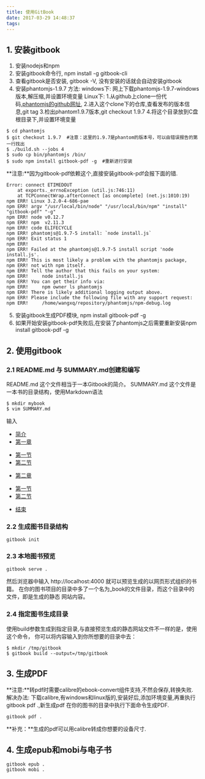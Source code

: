 ```yaml
---
title: 使用GitBook
date: 2017-03-29 14:48:37
tags:
---
```

## 1. 安装gitbook
1. 安装nodejs和npm
2. 安装gitbook命令行, npm install -g gitbook-cli
3. 查看gitbook是否安装, gitbook -V, 没有安装的话就会自动安装gitbook
4. 安装phantomjs-1.9.7
方法:
windows下:
网上下载phantomjs-1.9.7-windows版本,解压缩,并设置环境变量
Linux下:
1.从github上clone一份代码,[phantomjs的github网址](https://github.com/ariya/phantomjs.git),
2.进入这个clone下的仓库,查看发布的版本信息,git tag
3.检出phantom1.9.7版本,git checkout 1.9.7
4.将这个目录放到C盘根目录下,并设置环境变量
```
$ cd phantomjs
$ git checkout 1.9.7  #注意：这里的1.9.7是phantom的版本号，可以由错误报告的第一行找出 
$ ./build.sh --jobs 4
$ sudo cp bin/phantomjs /bin/
$ sudo npm install gitbook-pdf -g  #重新进行安装
```
<!--More-->
**注意:**因为gitbook-pdf依赖这个,直接安装gitbook-pdf会报下面的错.
```
Error: connect ETIMEDOUT
    at exports._errnoException (util.js:746:11)
    at TCPConnectWrap.afterConnect [as oncomplete] (net.js:1010:19)
npm ERR! Linux 3.2.0-4-686-pae
npm ERR! argv "/usr/local/bin/node" "/usr/local/bin/npm" "install" "gitbook-pdf" "-g"
npm ERR! node v0.12.7
npm ERR! npm  v2.11.3
npm ERR! code ELIFECYCLE
npm ERR! phantomjs@1.9.7-5 install: `node install.js`
npm ERR! Exit status 1
npm ERR! 
npm ERR! Failed at the phantomjs@1.9.7-5 install script 'node install.js'.
npm ERR! This is most likely a problem with the phantomjs package,
npm ERR! not with npm itself.
npm ERR! Tell the author that this fails on your system:
npm ERR!     node install.js
npm ERR! You can get their info via:
npm ERR!     npm owner ls phantomjs
npm ERR! There is likely additional logging output above.
npm ERR! Please include the following file with any support request:
npm ERR!     /home/wangxq/repository/phantomjs/npm-debug.log
```
5. 安装gitbook生成PDF模块, npm install gitbook-pdf -g
6. 如果开始安装gitbook-pdf失败后,在安装了phantomjs之后需要重新安装npm install gitbook-pdf -g
## 2. 使用gitbook
### 2.1 README.md 与 SUMMARY.md创建和编写
README.md 这个文件相当于一本Gitbook的简介。
SUMMARY.md 这个文件是一本书的目录结构，使用Markdown语法
```
$ mkdir mybook
$ vim SUMMARY.md
```
输入
* [简介](README.md)
* [第一章](chapter1/README.md)
 - [第一节](chapter1/section1.md)
 - [第二节](chapter1/section2.md)
* [第二章](chapter2/README.md)
 - [第一节](chapter2/section1.md)
 - [第二节](chapter2/section2.md)
* [结束](end/README.md)

### 2.2 生成图书目录结构
 ```
 gitbook init
 ```

### 2.3 本地图书预览
```
gitbook serve .
```
然后浏览器中输入 http://localhost:4000 就可以预览生成的以网页形式组织的书籍。
在你的图书项目的目录中多了一个名为_book的文件目录，而这个目录中的文件，即是生成的静态
网站内容。

### 2.4 指定图书生成目录
使用build参数生成到指定目录,与直接预览生成的静态网站文件不一样的是，使用这个命令，
你可以将内容输入到你所想要的目录中去：
```
$ mkdir /tmp/gitbook
$ gitbook build --output=/tmp/gitbook
```
## 3. 生成PDF
**注意:**转pdf时需要calibre的ebook-convert组件支持,不然会保存,转换失败.
解决办法:
下载calibre,有windows和linux版的,安装好后,添加环境变量,再重执行gitbook pdf .,新生成pdf
在你的图书的目录中执行下面命令生成PDF.
```
gitbook pdf .
```
**补充：**生成的pdf可以用calibre转成你想要的设备尺寸.

## 4. 生成epub和mobi与电子书
```
gitbook epub .
gitbook mobi .
```
